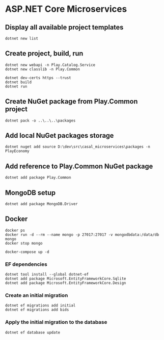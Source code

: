# ASP.NET Core Microservices

## Display all available project templates
```
dotnet new list
```

## Create project, build, run
```
dotnet new webapi -n Play.Catalog.Service
dotnet new classlib -n Play.Common

dotnet dev-certs https --trust
dotnet build
dotnet run
```

## Create NuGet package from Play.Common project
```
dotnet pack -o ..\..\..\packages
```

## Add local NuGet packages storage
```
dotnet nuget add source D:\dev\src\casal_microservices\packages -n PlayEconomy
```

## Add reference to Play.Common NuGet package
```
dotnet add package Play.Common
```

## MongoDB setup
```
dotnet add package MongoDB.Driver
```

## Docker
```
docker ps
docker run -d --rm --name mongo -p 27017:27017 -v mongodbdata:/data/db mongo
docker stop mongo

docker-compose up -d
```

### EF dependencies
```
dotnet tool install --global dotnet-ef
dotnet add package Microsoft.EntityFrameworkCore.Sqlite
dotnet add package Microsoft.EntityFrameworkCore.Design
```
### Create an initial migration
```
dotnet ef migrations add initial
dotnet ef migrations add bids
```
### Apply the initial migration to the database
```
dotnet ef database update
```